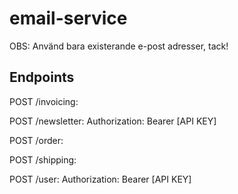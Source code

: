 # email-service

OBS: Använd bara existerande e-post adresser, tack!

## Endpoints

POST /invoicing:

POST /newsletter:
Authorization: Bearer [API KEY]

POST /order:

POST /shipping:

POST /user:
Authorization: Bearer [API KEY]